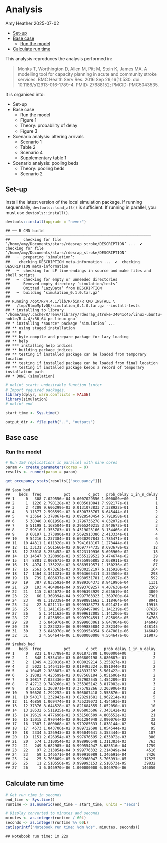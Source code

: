 Analysis
================
Amy Heather
2025-07-02

- [Set-up](#set-up)
- [Base case](#base-case)
  - [Run the model](#run-the-model)
- [Calculate run time](#calculate-run-time)

This analysis reproduces the analysis performed in:

> Monks T, Worthington D, Allen M, Pitt M, Stein K, James MA. A
> modelling tool for capacity planning in acute and community stroke
> services. BMC Health Serv Res. 2016 Sep 29;16(1):530. doi:
> 10.1186/s12913-016-1789-4. PMID: 27688152; PMCID: PMC5043535.

It is organised into:

- Set-up
- Base case
  - Run the model
  - Figure 1
  - Theory: probability of delay
  - Figure 3
- Scenario analysis: altering arrivals
  - Scenario 1
  - Table 2
  - Scenario 4
  - Supplementary table 1
- Scenario analysis: pooling beds
  - Theory: pooling beds
  - Scenario 2

## Set-up

Install the latest version of the local simulation package. If running
sequentially, `devtools::load_all()` is sufficient. If running in
parallel, you must use `devtools::install()`.

``` r
devtools::install(upgrade = "never")
```

    ## ── R CMD build ─────────────────────────────────────────────────────────────────
    ##      checking for file ‘/home/amy/Documents/stars/rdesrap_stroke/DESCRIPTION’ ...  ✔  checking for file ‘/home/amy/Documents/stars/rdesrap_stroke/DESCRIPTION’
    ##   ─  preparing ‘simulation’:
    ##    checking DESCRIPTION meta-information ...  ✔  checking DESCRIPTION meta-information
    ##   ─  checking for LF line-endings in source and make files and shell scripts
    ##   ─  checking for empty or unneeded directories
    ##      Removed empty directory ‘simulation/tests’
    ##      Omitted ‘LazyData’ from DESCRIPTION
    ##   ─  building ‘simulation_0.1.0.tar.gz’
    ##      
    ## Running /opt/R/4.4.1/lib/R/bin/R CMD INSTALL \
    ##   /tmp/RtmpMp1vQU/simulation_0.1.0.tar.gz --install-tests 
    ## * installing to library ‘/home/amy/.cache/R/renv/library/rdesrap_stroke-34041c45/linux-ubuntu-noble/R-4.4/x86_64-pc-linux-gnu’
    ## * installing *source* package ‘simulation’ ...
    ## ** using staged installation
    ## ** R
    ## ** byte-compile and prepare package for lazy loading
    ## ** help
    ## *** installing help indices
    ## ** building package indices
    ## ** testing if installed package can be loaded from temporary location
    ## ** testing if installed package can be loaded from final location
    ## ** testing if installed package keeps a record of temporary installation path
    ## * DONE (simulation)

``` r
# nolint start: undesirable_function_linter
# Import required packages.
library(dplyr, warn.conflicts = FALSE)
library(simulation)
# nolint end
```

``` r
start_time <- Sys.time()
```

``` r
output_dir <- file.path("..", "outputs")
```

## Base case

### Run the model

``` r
# Run 150 replications in parallel with nine cores
param <- create_parameters(cores = 9)
results <- runner(param = param)
```

``` r
get_occupancy_stats(results[["occupancy"]])
```

    ## $asu_bed
    ##    beds  freq          pct        c_pct   prob_delay 1_in_n_delay
    ## 1     0   308 7.029556e-04 0.0007029556 1.000000e+00            1
    ## 2     1  1226 2.798128e-03 0.0035010841 7.992177e-01            1
    ## 3     2  4209 9.606299e-03 0.0131073833 7.328922e-01            1
    ## 4     3 11377 2.596599e-02 0.0390733767 6.645444e-01            2
    ## 5     4 23564 5.378067e-02 0.0928540454 5.791958e-01            2
    ## 6     5 38040 8.681958e-02 0.1796736278 4.832072e-01            2
    ## 7     6 51198 1.168504e-01 0.2965240215 3.940672e-01            3
    ## 8     7 59316 1.353783e-01 0.4319023166 3.134466e-01            3
    ## 9     8 60197 1.373890e-01 0.5692913386 2.413334e-01            4
    ## 10    9 54216 1.237384e-01 0.6930297843 1.785471e-01            6
    ## 11   10 44311 1.011320e-01 0.7941618167 1.273444e-01            8
    ## 12   11 33131 7.561566e-02 0.8697774735 8.693678e-02           12
    ## 13   12 23018 5.253452e-02 0.9223119936 5.695960e-02           18
    ## 14   13 14547 3.320096e-02 0.9555129522 3.474674e-02           29
    ## 15   14  8801 2.008673e-02 0.9755996805 2.058911e-02           49
    ## 16   15  4974 1.135228e-02 0.9869519571 1.150236e-02           87
    ## 17   16  2661 6.073263e-03 0.9930252197 6.115920e-03          164
    ## 18   17  1464 3.341321e-03 0.9963665411 3.353506e-03          298
    ## 19   18   739 1.686637e-03 0.9980531781 1.689927e-03          592
    ## 20   19   387 8.832592e-04 0.9989364373 8.841996e-04         1131
    ## 21   20   193 4.404884e-04 0.9993769257 4.407630e-04         2269
    ## 22   21   115 2.624672e-04 0.9996393929 2.625619e-04         3809
    ## 23   22    60 1.369394e-04 0.9997763323 1.369700e-04         7301
    ## 24   23    49 1.118338e-04 0.9998881662 1.118464e-04         8941
    ## 25   24    22 5.021111e-05 0.9999383773 5.021421e-05        19915
    ## 26   25     5 1.141162e-05 0.9999497889 1.141219e-05        87626
    ## 27   26     5 1.141162e-05 0.9999612005 1.141206e-05        87627
    ## 28   27     8 1.825859e-05 0.9999794591 1.825896e-05        54768
    ## 29   28     3 6.846970e-06 0.9999863061 6.847064e-06       146048
    ## 30   29     1 2.282323e-06 0.9999885884 2.282349e-06       438145
    ## 31   30     3 6.846970e-06 0.9999954354 6.847001e-06       146049
    ## 32   31     2 4.564647e-06 1.0000000000 4.564647e-06       219075
    ## 
    ## $rehab_bed
    ##    beds  freq          pct       c_pct   prob_delay 1_in_n_delay
    ## 1     0   821 1.873788e-03 0.001873788 1.000000e+00            1
    ## 2     1   848 1.935410e-03 0.003809198 5.080887e-01            2
    ## 3     2  1849 4.220016e-03 0.008029214 5.255827e-01            2
    ## 4     3  5023 1.146411e-02 0.019493324 5.881044e-01            2
    ## 5     4 10445 2.383887e-02 0.043332192 5.501422e-01            2
    ## 6     5 19382 4.423599e-02 0.087568184 5.051606e-01            2
    ## 7     6 30817 7.033436e-02 0.157902545 4.454289e-01            2
    ## 8     7 42712 9.748260e-02 0.255385142 3.817082e-01            3
    ## 9     8 52752 1.203971e-01 0.375782266 3.203906e-01            3
    ## 10    9 56620 1.292252e-01 0.505007418 2.558876e-01            4
    ## 11   10 54017 1.232843e-01 0.628291681 1.962214e-01            5
    ## 12   11 46859 1.069474e-01 0.735239073 1.454593e-01            7
    ## 13   12 37876 8.644528e-02 0.821684355 1.052050e-01           10
    ## 14   13 28532 6.511925e-02 0.886803606 7.343142e-02           14
    ## 15   14 19619 4.477690e-02 0.931580509 4.806552e-02           21
    ## 16   15 13015 2.970444e-02 0.961284948 3.090076e-02           32
    ## 17   16  7887 1.800068e-02 0.979285633 1.838144e-02           54
    ## 18   17  4573 1.043706e-02 0.989722698 1.054544e-02           95
    ## 19   18  2334 5.326943e-03 0.995049641 5.353444e-03          187
    ## 20   19  1151 2.626954e-03 0.997676595 2.633072e-03          380
    ## 21   20   574 1.310054e-03 0.998986648 1.311383e-03          763
    ## 22   21   249 5.682985e-04 0.999554947 5.685516e-04         1759
    ## 23   22    97 2.213854e-04 0.999776332 2.214349e-04         4516
    ## 24   23    59 1.346571e-04 0.999910989 1.346691e-04         7426
    ## 25   24    25 5.705809e-05 0.999968047 5.705991e-05        17525
    ## 26   25    11 2.510556e-05 0.999993153 2.510573e-05        39832
    ## 27   26     3 6.846970e-06 1.000000000 6.846970e-06       146050

## Calculate run time

``` r
# Get run time in seconds
end_time <- Sys.time()
runtime <- as.numeric(end_time - start_time, units = "secs")

# Display converted to minutes and seconds
minutes <- as.integer(runtime / 60L)
seconds <- as.integer(runtime %% 60L)
cat(sprintf("Notebook run time: %dm %ds", minutes, seconds))
```

    ## Notebook run time: 1m 22s
